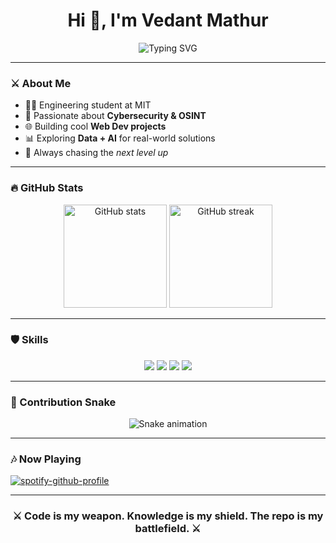 <!-- Epic GitHub Profile README -->

<h1 align="center">Hi 👋, I'm Vedant Mathur</h1>

<p align="center">
  <img src="https://readme-typing-svg.herokuapp.com?font=Fira+Code&size=24&duration=2500&pause=1000&color=00F720&center=true&vCenter=true&width=600&lines=Engineer+%F0%9F%9A%80;Cybersecurity+Enthusiast+%F0%9F%94%90;Web+Developer+%E2%9A%A1;OSINT+Explorer+%F0%9F%95%B5%EF%B8%8F;Always+learning+new+stuff+%F0%9F%92%AB" alt="Typing SVG" />
</p>

---

### ⚔️ About Me
- 🧑‍💻 Engineering student at MIT  
- 🔐 Passionate about **Cybersecurity & OSINT**  
- 🌐 Building cool **Web Dev projects**  
- 📊 Exploring **Data + AI** for real-world solutions  
- 🚀 Always chasing the *next level up*  

---

### 🔥 GitHub Stats
<p align="center">
  <img src="https://github-readme-stats.vercel.app/api?username=vedantmathur&show_icons=true&theme=tokyonight" alt="GitHub stats" height="165"/>
  <img src="https://github-readme-streak-stats.herokuapp.com/?user=vedantmathur&theme=tokyonight" alt="GitHub streak" height="165"/>
</p>

---

### 🛡️ Skills
<p align="center">
  <img src="https://img.shields.io/badge/Cybersecurity-%F0%9F%94%90-blue?style=for-the-badge" />
  <img src="https://img.shields.io/badge/Web%20Dev-%E2%9A%A1-yellow?style=for-the-badge" />
  <img src="https://img.shields.io/badge/OSINT-%F0%9F%95%B5%EF%B8%8F-red?style=for-the-badge" />
  <img src="https://img.shields.io/badge/Data%20Analysis-%F0%9F%93%8A-green?style=for-the-badge" />
</p>

---

### 🐍 Contribution Snake
<p align="center">
  <img src="https://github.com/vedantmathur/vedantmathur/blob/output/snake.svg" alt="Snake animation" />
</p>

---

### 🎶 Now Playing
[![spotify-github-profile](https://spotify-github-profile.kittinanx.com/api/view?uid=b4xjs6jvtulnpaex4zu97jm11&cover_image=true&theme=default&show_offline=false&background_color=121212&interchange=false&bar_color_cover=false)](https://github.com/kittinan/spotify-github-profile)


---

<h3 align="center">⚔️ Code is my weapon. Knowledge is my shield. The repo is my battlefield. ⚔️</h3>
